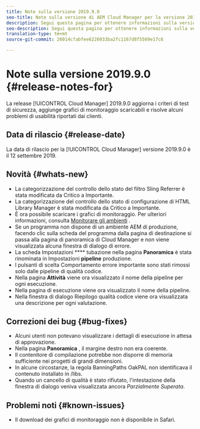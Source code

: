 ```yaml
---
title: Note sulla versione 2019.9.0
seo-title: Note sulla versione di AEM Cloud Manager per la versione 2019.9.0
description: Segui questa pagina per ottenere informazioni sulla versione 2019.9.0 di Cloud Manager.
seo-description: Segui questa pagina per ottenere informazioni sulla versione 2019.9.0 di AEM Cloud Manager.
translation-type: tm+mt
source-git-commit: 26014cfabfee6226033ba2fc1167d8f5509e17c6

---
```


# Note sulla versione 2019.9.0 {#release-notes-for}

La release [!UICONTROL Cloud Manager] 2019.9.0 aggiorna i criteri di test di sicurezza, aggiunge grafici di monitoraggio scaricabili e risolve alcuni problemi di usabilità riportati dai clienti.

## Data di rilascio {#release-date}

La data di rilascio per la [!UICONTROL Cloud Manager] versione 2019.9.0 è il 12 settembre 2019.

## Novità {#whats-new}

* La categorizzazione del controllo dello stato del filtro Sling Referrer è stata modificata da Critico a Importante.
* La categorizzazione del controllo dello stato di configurazione di HTML Library Manager è stata modificata da Critico a Importante.
* È ora possibile scaricare i grafici di monitoraggio. Per ulteriori informazioni, consulta [Monitorare gli ambienti](monitor-your-environments.md) .
* Se un programma non dispone di un ambiente AEM di produzione, facendo clic sulla scheda del programma dalla pagina di destinazione si passa alla pagina di panoramica di Cloud Manager e non viene visualizzata alcuna finestra di dialogo di errore.
* La scheda Impostazioni **** tubazione nella pagina **Panoramica** è stata rinominata in Impostazioni **pipeline** produzione.
* I pulsanti di scelta Comportamento errore importante sono stati rimossi solo dalle pipeline di qualità codice.
* Nella pagina **Attività** viene ora visualizzato il nome della pipeline per ogni esecuzione.
* Nella pagina di esecuzione viene ora visualizzato il nome della pipeline.
* Nella finestra di dialogo Riepilogo qualità codice viene ora visualizzata una descrizione per ogni valutazione.

## Correzioni dei bug {#bug-fixes}

* Alcuni utenti non potevano visualizzare i dettagli di esecuzione in attesa di approvazione.
* Nella pagina **Panoramica** , il margine destro non era coerente.
* Il contenitore di compilazione potrebbe non disporre di memoria sufficiente nei progetti di grandi dimensioni.
* In alcune circostanze, la regola BanningPaths OakPAL non identificava il contenuto installato in /libs.
* Quando un cancello di qualità è stato rifiutato, l'intestazione della finestra di dialogo veniva visualizzata ancora *Parzialmente Superata*.

## Problemi noti {#known-issues}

* Il download dei grafici di monitoraggio non è disponibile in Safari.
